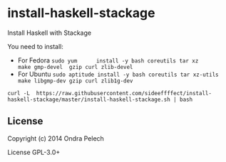 install-haskell-stackage
========================

Install Haskell with Stackage

You need to install:

 * For Fedora `sudo yum      install -y bash coreutils tar xz       make gmp-devel  gzip curl zlib-devel`
 * For Ubuntu `sudo aptitude install -y bash coreutils tar xz-utils make libgmp-dev gzip curl zlib1g-dev`

```
curl -L  https://raw.githubusercontent.com/sideeffffect/install-haskell-stackage/master/install-haskell-stackage.sh | bash
```

License
------------
Copyright (c) 2014 Ondra Pelech

License GPL-3.0+

